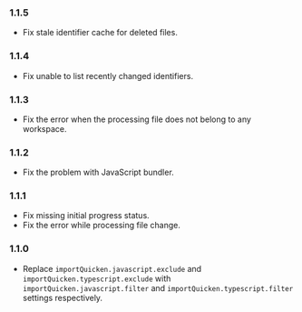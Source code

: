 ### 1.1.5
- Fix stale identifier cache for deleted files.

### 1.1.4
- Fix unable to list recently changed identifiers.

### 1.1.3
- Fix the error when the processing file does not belong to any workspace.

### 1.1.2
- Fix the problem with JavaScript bundler.

### 1.1.1
- Fix missing initial progress status.
- Fix the error while processing file change.

### 1.1.0
- Replace `importQuicken.javascript.exclude` and `importQuicken.typescript.exclude` with `importQuicken.javascript.filter` and `importQuicken.typescript.filter` settings respectively.